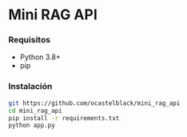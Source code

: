 # Mini RAG API

### Requisitos

- Python 3.8+
- pip

### Instalación

```bash
git https://github.com/ocastelblack/mini_rag_api
cd mini_rag_api
pip install -r requirements.txt
python app.py